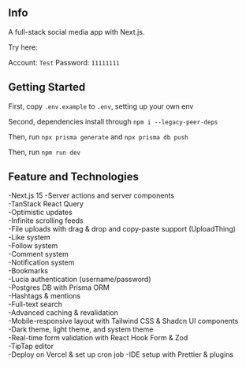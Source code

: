 ## Info

A full-stack social media app with Next.js.

Try here:

Account: `Test`
Password: `11111111`

## Getting Started

First, copy `.env.example` to `.env`, setting up your own env

Second, dependencies install through `npm i --legacy-peer-deps`

Then, run `npx prisma generate` and `npx prisma db push`

Then, run `npm run dev`

## Feature and Technologies

-Next.js 15
-Server actions and server components  
-TanStack React Query  
-Optimistic updates  
-Infinite scrolling feeds  
-File uploads with drag & drop and copy-paste support (UploadThing)  
-Like system  
-Follow system  
-Comment system  
-Notification system  
-Bookmarks  
-Lucia authentication (username/password)  
-Postgres DB with Prisma ORM  
-Hashtags & mentions  
-Full-text search  
-Advanced caching & revalidation  
-Mobile-responsive layout with Tailwind CSS & Shadcn UI components  
-Dark theme, light theme, and system theme  
-Real-time form validation with React Hook Form & Zod  
-TipTap editor  
-Deploy on Vercel & set up cron job -IDE setup with Prettier & plugins
